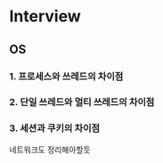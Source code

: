 # Interview

## OS

### 1. 프로세스와 쓰레드의 차이점



### 2. 단일 쓰레드와 멀티 쓰레드의 차이점


### 3. 세션과 쿠키의 차이점


네트워크도 정리해아할듯